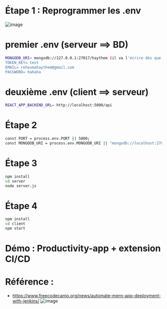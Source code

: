 # Étape 1 : Reprogrammer les .env

![image](https://github.com/hrhouma/Projet-MERN/assets/10111526/d70ee5d1-37a6-4e40-8b0a-dbb19adc2434)

# premier .env (serveur ==> BD)
```bash
MONGODB_URI= mongodb://127.0.0.1:27017/haythem (il va l'écrire dès que tu essayes node server.js , tu peux essayer avec /haythem (mongodb://127.0.0.1:27017/haythem) ou /todoapiDB (mongodb://127.0.0.1:27017/todoapiDB) ou whathever)
TOKEN_KEY= test
EMAIL= rehoumahaythem@gmail.com
PASSWORD= hahaha
```

# deuxième .env (client ==> serveur)
```bash
REACT_APP_BACKEND_URL= http://localhost:5000/api
```

# Étape 2

```bash
const PORT = process.env.PORT || 5000;
const MONGODB_URI = process.env.MONGODB_URI || "mongodb://localhost:27017/todoapiDB"; (deuxième partie n'est pas vraiment nécessaire)
```

# Étape 3

```bash
npm install
cd server
node server.js
```

# Étape 4

```bash
npm install
cd client
npm start
```




# Démo : Productivity-app + extension CI/CD

# Référence : 
- https://www.freecodecamp.org/news/automate-mern-app-deployment-with-jenkins/
![image](https://github.com/hrhouma/Projet-MERN/assets/10111526/b120f796-7481-4a78-909c-c96a9f763b82)



